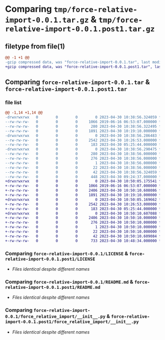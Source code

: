 # Comparing `tmp/force-relative-import-0.0.1.tar.gz` & `tmp/force-relative-import-0.0.1.post1.tar.gz`

## filetype from file(1)

```diff
@@ -1 +1 @@
-gzip compressed data, was "force-relative-import-0.0.1.tar", last modified: Sun Apr 30 10:38:56 2023, max compression
+gzip compressed data, was "force-relative-import-0.0.1.post1.tar", last modified: Sun Apr 30 10:50:10 2023, max compression
```

## Comparing `force-relative-import-0.0.1.tar` & `force-relative-import-0.0.1.post1.tar`

### file list

```diff
@@ -1,14 +1,14 @@
-drwxrwxrwx   0        0        0        0 2023-04-30 10:38:56.324059 force-relative-import-0.0.1/
--rw-rw-rw-   0        0        0     1066 2019-06-16 06:53:07.000000 force-relative-import-0.0.1/LICENSE
--rw-rw-rw-   0        0        0      280 2023-04-30 10:38:56.322495 force-relative-import-0.0.1/PKG-INFO
--rw-rw-rw-   0        0        0     1891 2023-04-30 10:19:10.000000 force-relative-import-0.0.1/README.md
-drwxrwxrwx   0        0        0        0 2023-04-30 10:38:56.286483 force-relative-import-0.0.1/force_relative_import/
--rw-rw-rw-   0        0        0     2542 2023-04-30 10:26:53.000000 force-relative-import-0.0.1/force_relative_import/__init__.py
--rw-rw-rw-   0        0        0      183 2023-04-30 05:25:44.000000 force-relative-import-0.0.1/force_relative_import/enable_now.py
-drwxrwxrwx   0        0        0        0 2023-04-30 10:38:56.290475 force-relative-import-0.0.1/force_relative_import.egg-info/
--rw-rw-rw-   0        0        0      280 2023-04-30 10:38:56.000000 force-relative-import-0.0.1/force_relative_import.egg-info/PKG-INFO
--rw-rw-rw-   0        0        0      276 2023-04-30 10:38:56.000000 force-relative-import-0.0.1/force_relative_import.egg-info/SOURCES.txt
--rw-rw-rw-   0        0        0        1 2023-04-30 10:38:56.000000 force-relative-import-0.0.1/force_relative_import.egg-info/dependency_links.txt
--rw-rw-rw-   0        0        0       22 2023-04-30 10:38:56.000000 force-relative-import-0.0.1/force_relative_import.egg-info/top_level.txt
--rw-rw-rw-   0        0        0       42 2023-04-30 10:38:56.324059 force-relative-import-0.0.1/setup.cfg
--rw-rw-rw-   0        0        0      448 2023-04-30 09:24:37.000000 force-relative-import-0.0.1/setup.py
+drwxrwxrwx   0        0        0        0 2023-04-30 10:50:05.175541 force-relative-import-0.0.1.post1/
+-rw-rw-rw-   0        0        0     1066 2019-06-16 06:53:07.000000 force-relative-import-0.0.1.post1/LICENSE
+-rw-rw-rw-   0        0        0     2406 2023-04-30 10:50:10.608086 force-relative-import-0.0.1.post1/PKG-INFO
+-rw-rw-rw-   0        0        0     1891 2023-04-30 10:19:10.000000 force-relative-import-0.0.1.post1/README.md
+drwxrwxrwx   0        0        0        0 2023-04-30 10:50:05.169662 force-relative-import-0.0.1.post1/force_relative_import/
+-rw-rw-rw-   0        0        0     2542 2023-04-30 10:26:53.000000 force-relative-import-0.0.1.post1/force_relative_import/__init__.py
+-rw-rw-rw-   0        0        0      183 2023-04-30 05:25:44.000000 force-relative-import-0.0.1.post1/force_relative_import/enable_now.py
+drwxrwxrwx   0        0        0        0 2023-04-30 10:50:10.607088 force-relative-import-0.0.1.post1/force_relative_import.egg-info/
+-rw-rw-rw-   0        0        0     2406 2023-04-30 10:50:10.000000 force-relative-import-0.0.1.post1/force_relative_import.egg-info/PKG-INFO
+-rw-rw-rw-   0        0        0      276 2023-04-30 10:50:10.000000 force-relative-import-0.0.1.post1/force_relative_import.egg-info/SOURCES.txt
+-rw-rw-rw-   0        0        0        1 2023-04-30 10:50:10.000000 force-relative-import-0.0.1.post1/force_relative_import.egg-info/dependency_links.txt
+-rw-rw-rw-   0        0        0       22 2023-04-30 10:50:10.000000 force-relative-import-0.0.1.post1/force_relative_import.egg-info/top_level.txt
+-rw-rw-rw-   0        0        0       42 2023-04-30 10:50:10.609084 force-relative-import-0.0.1.post1/setup.cfg
+-rw-rw-rw-   0        0        0      733 2023-04-30 10:48:34.000000 force-relative-import-0.0.1.post1/setup.py
```

### Comparing `force-relative-import-0.0.1/LICENSE` & `force-relative-import-0.0.1.post1/LICENSE`

 * *Files identical despite different names*

### Comparing `force-relative-import-0.0.1/README.md` & `force-relative-import-0.0.1.post1/README.md`

 * *Files identical despite different names*

### Comparing `force-relative-import-0.0.1/force_relative_import/__init__.py` & `force-relative-import-0.0.1.post1/force_relative_import/__init__.py`

 * *Files identical despite different names*


